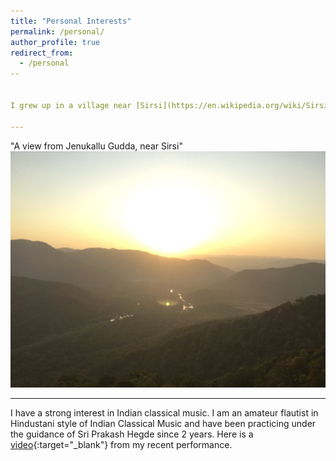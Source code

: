 ```yaml
---
title: "Personal Interests"
permalink: /personal/
author_profile: true
redirect_from:
  - /personal
--


I grew up in a village near [Sirsi](https://en.wikipedia.org/wiki/Sirsi,_Karnataka){:target="_blank"}, a town situtated in the middle of [Western Ghats](https://en.wikipedia.org/wiki/Western_Ghats){:target="_blank"}. The area is blessed with lush ever-green forests, breathtaking water falls, beautiful hill-tops and has a very rich cultural heritage. 

---
```

"A view from Jenukallu Gudda, near Sirsi"
<br/><img src='/images/Jenukallu_gudda.jpg'>

---

I have a strong interest in Indian classical music. I am an amateur flautist in Hindustani style of Indian Classical Music and have been practicing under the guidance of Sri Prakash Hegde since 2 years. Here is a [video](https://www.facebook.com/Karthikhegde7/videos/1413755802036304/){:target="_blank"} from my recent performance.


